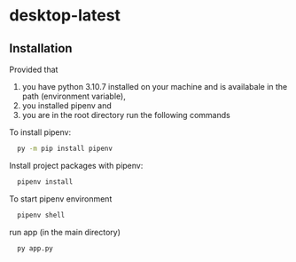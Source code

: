 # desktop-latest

## Installation

Provided that

1. you have python 3.10.7 installed on your machine and is availabale in the path (environment variable),
2. you installed pipenv and
3. you are in the root directory
   run the following commands

To install pipenv:

```cmd
  py -m pip install pipenv
```

Install project packages with pipenv:

```cmd
  pipenv install
```

To start pipenv environment

```cmd
  pipenv shell
```

run app (in the main directory)

```cmd
  py app.py
```
